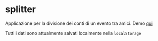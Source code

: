 # splitter
Applicazione per la divisione dei conti di un evento tra amici.
Demo [qui](https://easy-splitter.herokuapp.com/)

Tutti i dati sono attualmente salvati localmente nella `localStorage`
